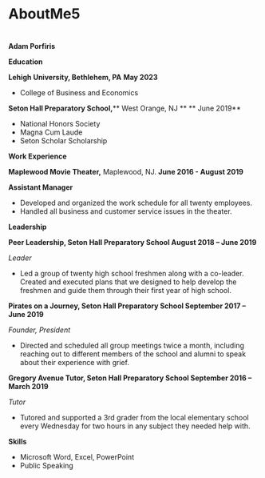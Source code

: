 # AboutMe5
#
**Adam Porfiris**

**Education**

**Lehigh University, Bethlehem, PA**                                                                             **May 2023**

- College of Business and Economics

**Seton Hall Preparatory School,**** West Orange, NJ **                                                         ** June 2019**

- National Honors Society
- Magna Cum Laude
- Seton Scholar Scholarship

**Work Experience**

**Maplewood Movie Theater,** Maplewood, NJ.                                                    **June 2016 - August 2019**

**Assistant Manager**

- Developed and organized the work schedule for all twenty employees.
- Handled all business and customer service issues in the theater.

**Leadership**

**Peer Leadership, Seton Hall Preparatory School                                           August 2018 – June 2019**

_Leader_

- Led a group of twenty high school freshmen along with a co-leader. Created and executed plans that we designed to help develop the freshmen and guide them through their first year of high school.

**Pirates on a Journey, Seton Hall Preparatory School                                          September 2017 – June 2019**

_Founder, President_

- Directed and scheduled all group meetings twice a month, including reaching out to different members of the school and alumni to speak about their experience with grief.

**Gregory Avenue Tutor, Seton Hall Preparatory School                              September 2016 – March 2019**

_Tutor_

- Tutored and supported a 3rd grader from the local elementary school every Wednesday for two hours in any subject they needed help with.

**Skills**

- Microsoft Word, Excel, PowerPoint
- Public Speaking